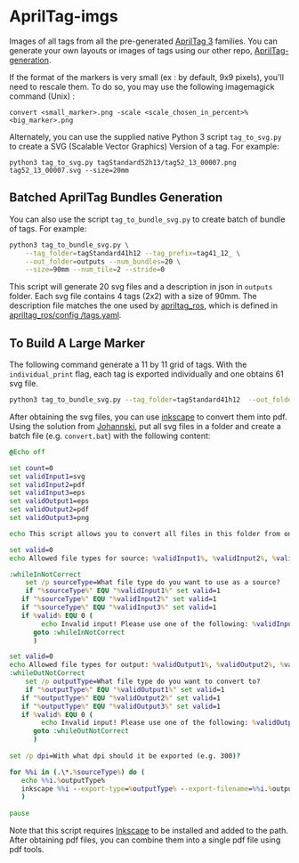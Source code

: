 AprilTag-imgs
=============

Images of all tags from all the pre-generated [AprilTag 3](https://github.com/AprilRobotics/apriltags) families. You can generate your own layouts or images of tags using our other repo, [AprilTag-generation](https://github.com/AprilRobotics/apriltag-generation).

If the format of the markers is very small (ex : by default, 9x9 pixels), you'll need to rescale them. To do so, you may use the following imagemagick command (Unix) : 

~~~
convert <small_marker>.png -scale <scale_chosen_in_percent>% <big_marker>.png
~~~

Alternately, you can use the supplied native Python 3 script `tag_to_svg.py` to create a SVG (Scalable Vector Graphics) Version of a tag. For example:
~~~
python3 tag_to_svg.py tagStandard52h13/tag52_13_00007.png tag52_13_00007.svg --size=20mm
~~~

## Batched AprilTag Bundles Generation
You can also use the script `tag_to_bundle_svg.py` to create batch of bundle of tags. For example:
```bash
python3 tag_to_bundle_svg.py \
    --tag_folder=tagStandard41h12 --tag_prefix=tag41_12_ \
    --out_folder=outputs --num_bundles=20 \
    --size=90mm --num_tile=2 --stride=0
```
This script will generate 20 svg files and a description in json in `outputs` folder. Each svg file contains 4 tags (2x2) with a size of 90mm. The description file matches the one used by [apriltag_ros](https://github.com/AprilRobotics/apriltag_ros), which is defined in [apriltag_ros/config
/tags.yaml](https://github.com/AprilRobotics/apriltag_ros/blob/master/apriltag_ros/config/tags.yaml).


## To Build A Large Marker
The following command generate a 11 by 11 grid of tags. With the `individual_print` flag, each tag is exported individually and one obtains 61 svg file. 
```bash
python3 tag_to_bundle_svg.py --tag_folder=tagStandard41h12  --out_folder=outputs --num_bundles=1 --size=180mm --num_tile=11 --stride=1 --margin=1 --individual_print=true
```

After obtaining the svg files, you can use [inkscape](https://inkscape.org/) to convert them into pdf. Using the solution from [Johannski](https://alpha.inkscape.org/vectors/www.inkscapeforum.com/viewtopic7a7e.html?t=16743#), put all svg files in a folder and create a batch file (e.g. `convert.bat`) with the following content:
```bat
@Echo off

set count=0
set validInput1=svg
set validInput2=pdf
set validInput3=eps
set validOutput1=eps
set validOutput2=pdf
set validOutput3=png

echo This script allows you to convert all files in this folder from one file type to another.

set valid=0
echo Allowed file types for source: %validInput1%, %validInput2%, %validInput3%

:whileInNotCorrect
    set /p sourceType=What file type do you want to use as a source?
    if "%sourceType%" EQU "%validInput1%" set valid=1
   if "%sourceType%" EQU "%validInput2%" set valid=1
   if "%sourceType%" EQU "%validInput3%" set valid=1
   if %valid% EQU 0 (
        echo Invalid input! Please use one of the following: %validInput1%, %validInput2%, %validInput3%
      goto :whileInNotCorrect
      )

set valid=0
echo Allowed file types for output: %validOutput1%, %validOutput2%, %validOutput3%      
:whileOutNotCorrect
    set /p outputType=What file type do you want to convert to?
    if "%outputType%" EQU "%validOutput1%" set valid=1
   if "%outputType%" EQU "%validOutput2%" set valid=1
   if "%outputType%" EQU "%validOutput3%" set valid=1
   if %valid% EQU 0 (
        echo Invalid input! Please use one of the following: %validOutput1%, %validOutput2%, %validOutput3%   
      goto :whileOutNotCorrect
      )
      
set /p dpi=With what dpi should it be exported (e.g. 300)?

for %%i in (.\*.%sourceType%) do (
   echo %%i.%outputType%
   inkscape %%i --export-type=%outputType% --export-filename=%%i.%outputType% --export-dpi=%dpi%
   )
   
pause
```
Note that this script requires [Inkscape](https://inkscape.org/) to be installed and added to the path. After obtaining pdf files, you can combine them into a single pdf file using pdf tools.